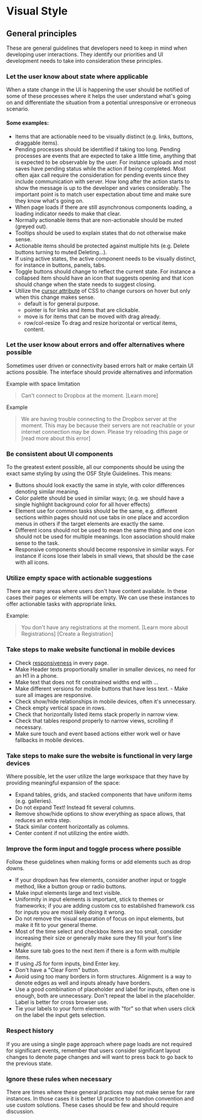 # Visual Style

## General principles
These are general guidelines that developers need to keep in mind when developing user interactions. They identify our priorities and UI development needs to take into consideration these principles.

### Let the user know about state where applicable
When a state change in the UI is happening the user should be notified of some of these processes where it helps the user understand what's going on and differentiate the situation from a potential unresponsive or erroneous scenario.

#### Some examples:

- Items that are actionable need to be visually distinct (e.g. links, buttons, draggable items).
- Pending processes should be identified if taking too long. Pending processes are events that are expected to take a little time, anything that is expected to be observable by the user. For instance uploads and most saves have pending status while the action if being completed. Most often ajax call require the consideration for pending events since they include communication with server. How long after the action starts to show the message is up to the developer and varies considerably. The important point is to match user expectation about time and make sure they know what's going on.
- When page loads if there are still asynchronous components loading, a loading indicator needs to make that clear.
- Normally actionable items that are non-actionable should be muted (greyed out).
- Tooltips should be used to explain states that do not otherwise make sense.
- Actionable items should be protected against multiple hits (e.g. Delete buttons turning to muted Deleting...).
- If using active states, the active component needs to be visually distinct, for instance in buttons, panels, tabs.
- Toggle buttons should change to reflect the current state. For instance a collapsed item should have an icon that suggests opening and that icon should change when the state needs to suggest closing.
- Utilize the [cursor attribute](https://developer.mozilla.org/en-US/docs/Web/CSS/cursor) of CSS to change cursors on hover but only when this change makes sense. 
  - default is for general purpose.
  - pointer is for links and items that are clickable.
  - move is for items that can be moved with drag already.
  - row/col-resize To drag and resize horizontal or vertical items, content.

### Let the user know about errors and offer alternatives where possible
Sometimes user driven or connectivity based errors halt or make certain UI actions possible. The interface should provide alternatives and information

Example with space limitation

> Can't connect to Dropbox at the moment. [Learn more]


Example

> We are having trouble connecting to the Dropbox server at the moment. 
> This may be because their servers are not reachable or your internet connection may be down. 
> Please try reloading this page or [read more about this error]


### Be consistent about UI components
To the greatest extent possible, all our components should be using the exact same styling by using the OSF Style Guidelines. This means:

- Buttons should look exactly the same in style, with color differences denoting similar meaning.
- Color palette should be used in similar ways; (e.g. we should have a single highlight background color for all hover effects)
- Element use for common tasks should be the same, e.g. different sections within pages should not use tabs in one place and accordion menus in others if the target elements are exactly the same.
- Different icons should not be used to mean the same thing and one icon should not be used for multiple meanings. Icon association should make sense to the task.
- Responsive components should become responsive in similar ways. For instance if icons lose their labels in small views, that should be the case with all icons.

### Utilize empty space with actionable suggestions
There are many areas where users don't have content available. In these cases their pages or elements will be empty. We can use these instances to offer actionable tasks with appropriate links.

Example:

> You don't have any registrations at the moment.
> [Learn more about Registrations] [Create a Registration]


### Take steps to make website functional in mobile devices
- Check [responsiveness](http://www.smashingmagazine.com/2011/01/12/guidelines-for-responsive-web-design/) in every page.
- Make Header texts proportionally smaller in smaller devices, no need for an H1 in a phone.
- Make text that does not fit constrained widths end with ...
- Make different versions for mobile buttons that have less text. - Make sure all images are responsive.
- Check show/hide relationships in mobile devices, often it's unnecessary.
- Check empty vertical space in rows.
- Check that horizontally listed items stack properly in narrow view.
- Check that tables respond properly to narrow views, scrolling if necessary.
- Make sure touch and event based actions either work well or have fallbacks in mobile devices.

### Take steps to make sure the website is functional in very large devices
Where possible, let the user utilize the large workspace that they have by providing meaningful expansion of the space:

- Expand tables, grids, and stacked components that have uniform items (e.g. galleries).
- Do not expand Text! Instead fit several columns.
- Remove show/hide options to show everything as space allows, that reduces an extra step.
- Stack similar content horizontally as columns.
- Center content if not utilizing the entire width.

### Improve the form input and toggle process where possible
Follow these guidelines when making forms or add elements such as drop downs.

- If your dropdown has few elements, consider another input or toggle method, like a button group or radio buttons.
- Make input elements large and text visible.
- Uniformity in input elements is important, stick to themes or frameworks; if you are adding custom css to established framework css for inputs you are most likely doing it wrong.
- Do not remove the visual separation of focus on input elements, but make it fit to your general theme.
- Most of the time select and checkbox items are too small, consider increasing their size or generally make sure they fill your font's line height.
- Make sure tab goes to the next item if there is a form with multiple items.
- If using JS for form inputs, bind Enter key.
- Don't have a "Clear Form" button.
- Avoid using too many borders in form structures. Alignment is a way to denote edges as well and inputs already have borders.
- Use a good combination of placeholder and label for inputs, often one is enough, both are unnecessary. Don't repeat the label in the placeholder. Label is better for cross browser use.
- Tie your labels to your form elements with "for" so that when users click on the label the input gets selection.

### Respect history
If you are using a single page approach where page loads are not required for significant events, remember that users consider significant layout changes to denote page changes and will want to press back to go back to the previous state.

### Ignore these rules when necessary
There are times where these general practices may not make sense for rare instances. In those cases it is better UI practice to abandon convention and use custom solutions. These cases should be few and should require discussion.

